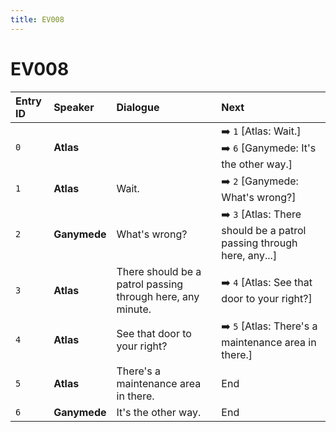 ```yaml
---
title: EV008
---
```


# EV008


| Entry ID | Speaker | Dialogue | Next |
| :------- | :------ | :------- | :------------ |
| `0` | **Atlas** |  | ➡️ `1` \[Atlas: Wait\.\]<br>➡️ `6` \[Ganymede: It's the other way\.\] |
| `1` | **Atlas** | Wait\. | ➡️ `2` \[Ganymede: What's wrong?\] |
| `2` | **Ganymede** | What's wrong? | ➡️ `3` \[Atlas: There should be a patrol passing through here, any\.\.\.\] |
| `3` | **Atlas** | There should be a patrol passing through here, any minute\. | ➡️ `4` \[Atlas: See that door to your right?\] |
| `4` | **Atlas** | See that door to your right? | ➡️ `5` \[Atlas: There's a maintenance area in there\.\] |
| `5` | **Atlas** | There's a maintenance area in there\. | End |
| `6` | **Ganymede** | It's the other way\. | End |
